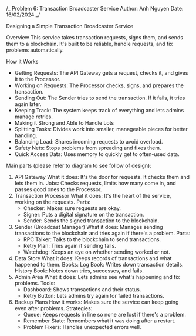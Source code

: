 /_
Problem 6: Transaction Broadcaster Service
Author: Anh Nguyen
Date: 16/02/2024
_/

Designing a Simple Transaction Broadcaster Service

Overview
This service takes transaction requests, signs them, and sends them to a blockchain. It's built to be reliable, handle requests, and fix problems automatically.

How it Works

- Getting Requests: The API Gateway gets a request, checks it, and gives it to the Processor.
- Working on Requests: The Processor checks, signs, and prepares the transaction.
- Sending Out: The Sender tries to send the transaction. If it fails, it tries again later.
- Keeping Track: The system keeps track of everything and lets admins manage retries.
- Making it Strong and Able to Handle Lots
- Splitting Tasks: Divides work into smaller, manageable pieces for better handling.
- Balancing Load: Shares incoming requests to avoid overload.
- Safety Nets: Stops problems from spreading and fixes them.
- Quick Access Data: Uses memory to quickly get to often-used data.

Main parts (please refer to diagram to see follow of design):

1. API Gateway
   What it does: It's the door for requests. It checks them and lets them in.
   Jobs: Checks requests, limits how many come in, and passes good ones to the Processor.
2. Transaction Processor
   What it does: It's the heart of the service, working on the requests.
   Parts:
   - Checker: Makes sure requests are okay.
   - Signer: Puts a digital signature on the transaction.
   - Sender: Sends the signed transaction to the blockchain.
3. Sender (Broadcast Manager)
   What it does: Manages sending transactions to the blockchain and tries again if there's a problem.
   Parts:
   - RPC Talker: Talks to the blockchain to send transactions.
   - Retry Plan: Tries again if sending fails.
   - Watchdog: Keeps an eye on whether sending worked or not.
4. Data Store
   What it does: Keeps records of transactions and what happened to them.
   Books:
   Log Book: Writes down transaction details.
   History Book: Notes down tries, successes, and fails.
5. Admin Area
   What it does: Lets admins see what's happening and fix problems.
   Tools:
   - Dashboard: Shows transactions and their status.
   - Retry Button: Lets admins try again for failed transactions.
6. Backup Plans
   How it works: Makes sure the service can keep going even after problems.
   Strategies:
   - Queue: Keeps requests in line so none are lost if there's a problem.
   - Remember State: Remembers what it was doing after a restart.
   - Problem Fixers: Handles unexpected errors well.
